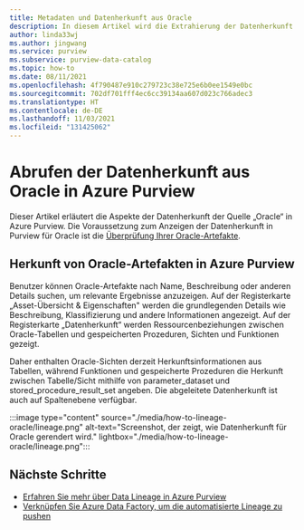 ```yaml
---
title: Metadaten und Datenherkunft aus Oracle
description: In diesem Artikel wird die Extrahierung der Datenherkunft aus der Quelle „Oracle“ beschrieben.
author: linda33wj
ms.author: jingwang
ms.service: purview
ms.subservice: purview-data-catalog
ms.topic: how-to
ms.date: 08/11/2021
ms.openlocfilehash: 4f790487e910c279723c38e725e6b0ee1549e0bc
ms.sourcegitcommit: 702df701fff4ec6cc39134aa607d023c766adec3
ms.translationtype: HT
ms.contentlocale: de-DE
ms.lasthandoff: 11/03/2021
ms.locfileid: "131425062"
---
```

# <a name="how-to-get-lineage-from-oracle-into-azure-purview"></a>Abrufen der Datenherkunft aus Oracle in Azure Purview

Dieser Artikel erläutert die Aspekte der Datenherkunft der Quelle „Oracle“ in Azure Purview. Die Voraussetzung zum Anzeigen der Datenherkunft in Purview für Oracle ist die [Überprüfung Ihrer Oracle-Artefakte](../purview/register-scan-oracle-source.md). 

## <a name="lineage-of-oracle-artifacts-in-azure-purview"></a>Herkunft von Oracle-Artefakten in Azure Purview

Benutzer können Oracle-Artefakte nach Name, Beschreibung oder anderen Details suchen, um relevante Ergebnisse anzuzeigen. Auf der Registerkarte „Asset-Übersicht & Eigenschaften" werden die grundlegenden Details wie Beschreibung, Klassifizierung und andere Informationen angezeigt. Auf der Registerkarte „Datenherkunft“ werden Ressourcenbeziehungen zwischen Oracle-Tabellen und gespeicherten Prozeduren, Sichten und Funktionen gezeigt. 

Daher enthalten Oracle-Sichten derzeit Herkunftsinformationen aus Tabellen, während Funktionen und gespeicherte Prozeduren die Herkunft zwischen Tabelle/Sicht mithilfe von parameter_dataset und stored_procedure_result_set angeben. Die abgeleitete Datenherkunft ist auch auf Spaltenebene verfügbar.

:::image type="content" source="./media/how-to-lineage-oracle/lineage.png" alt-text="Screenshot, der zeigt, wie Datenherkunft für Oracle gerendert wird." lightbox="./media/how-to-lineage-oracle/lineage.png":::


## <a name="next-steps"></a>Nächste Schritte

- [Erfahren Sie mehr über Data Lineage in Azure Purview](catalog-lineage-user-guide.md)
- [Verknüpfen Sie Azure Data Factory, um die automatisierte Lineage zu pushen](how-to-link-azure-data-factory.md)
